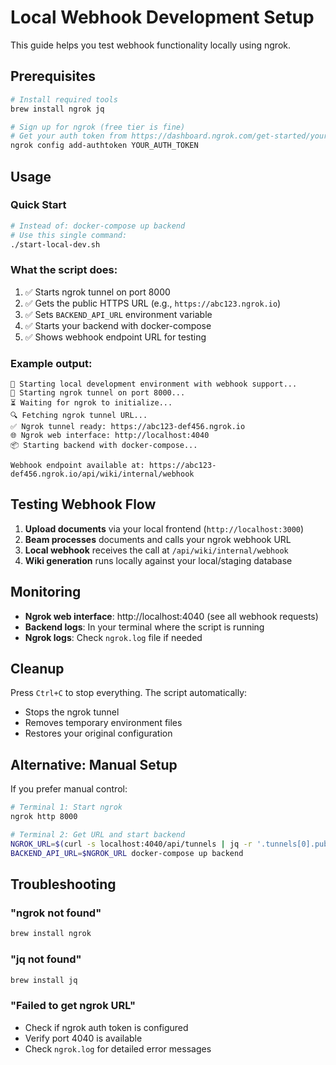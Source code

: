 # Local Webhook Development Setup

This guide helps you test webhook functionality locally using ngrok.

## Prerequisites

```bash
# Install required tools
brew install ngrok jq

# Sign up for ngrok (free tier is fine)
# Get your auth token from https://dashboard.ngrok.com/get-started/your-authtoken
ngrok config add-authtoken YOUR_AUTH_TOKEN
```

## Usage

### Quick Start
```bash
# Instead of: docker-compose up backend
# Use this single command:
./start-local-dev.sh
```

### What the script does:
1. ✅ Starts ngrok tunnel on port 8000
2. ✅ Gets the public HTTPS URL (e.g., `https://abc123.ngrok.io`) 
3. ✅ Sets `BACKEND_API_URL` environment variable
4. ✅ Starts your backend with docker-compose
5. ✅ Shows webhook endpoint URL for testing

### Example output:
```
🚀 Starting local development environment with webhook support...
📡 Starting ngrok tunnel on port 8000...
⏳ Waiting for ngrok to initialize...
🔍 Fetching ngrok tunnel URL...
✅ Ngrok tunnel ready: https://abc123-def456.ngrok.io
🌐 Ngrok web interface: http://localhost:4040
📦 Starting backend with docker-compose...

Webhook endpoint available at: https://abc123-def456.ngrok.io/api/wiki/internal/webhook
```

## Testing Webhook Flow

1. **Upload documents** via your local frontend (`http://localhost:3000`)
2. **Beam processes** documents and calls your ngrok webhook URL
3. **Local webhook** receives the call at `/api/wiki/internal/webhook`
4. **Wiki generation** runs locally against your local/staging database

## Monitoring

- **Ngrok web interface**: http://localhost:4040 (see all webhook requests)
- **Backend logs**: In your terminal where the script is running
- **Ngrok logs**: Check `ngrok.log` file if needed

## Cleanup

Press `Ctrl+C` to stop everything. The script automatically:
- Stops the ngrok tunnel
- Removes temporary environment files
- Restores your original configuration

## Alternative: Manual Setup

If you prefer manual control:

```bash
# Terminal 1: Start ngrok
ngrok http 8000

# Terminal 2: Get URL and start backend
NGROK_URL=$(curl -s localhost:4040/api/tunnels | jq -r '.tunnels[0].public_url')
BACKEND_API_URL=$NGROK_URL docker-compose up backend
```

## Troubleshooting

### "ngrok not found"
```bash
brew install ngrok
```

### "jq not found"  
```bash
brew install jq
```

### "Failed to get ngrok URL"
- Check if ngrok auth token is configured
- Verify port 4040 is available
- Check `ngrok.log` for detailed error messages